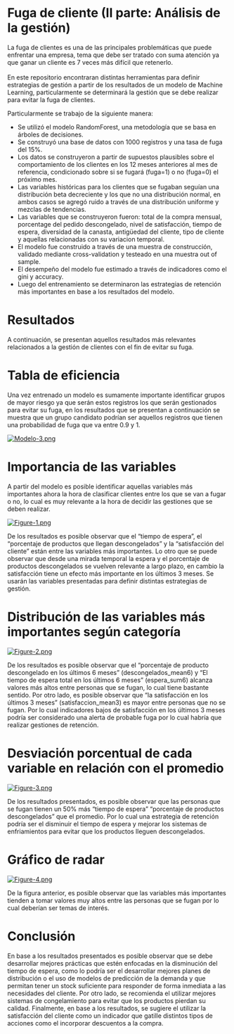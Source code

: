 # Fuga de cliente (II parte: Análisis de la gestión)

La fuga de clientes es una de las principales problemáticas que puede enfrentar una empresa, tema que debe ser tratado con suma atención ya que ganar un cliente es 7 veces más difícil que retenerlo.\
\
En este repositorio encontraran distintas herramientas para definir estrategias de gestión a partir de los resultados de un modelo de Machine Learning, particularmente se determinará la gestión que se debe realizar para evitar la fuga de clientes. 

Particularmente se trabajo de la siguiente manera:
* Se utilizó el modelo RandomForest, una metodología que se basa en árboles de decisiones.
* Se construyó una base de datos con 1000 registros y una tasa de fuga del 15%.
* Los datos se construyeron a partir de supuestos plausibles sobre el comportamiento de los clientes en los 12 meses anteriores al mes de referencia, condicionado sobre si se fugará (fuga=1) o no (fuga=0) el próximo mes.
* Las variables históricas para los clientes que se fugaban seguían una distribución beta decreciente y los que no una distribución normal, en ambos casos se agregó ruido a través de una distribución uniforme y mezclas de tendencias.
* Las variables que se construyeron fueron: total de la compra mensual, porcentage del pedido descongelado, nivel de satisfacción, tiempo de espera, diversidad de la canasta, antigüedad del cliente, tipo de cliente y aquellas relacionadas con su variacion temporal.
* El modelo fue construido a través de una muestra de construcción, validado mediante cross-validation y testeado en una muestra out of sample.
* El desempeño del modelo fue estimado a través de indicadores como el gini y accuracy.
* Luego del entrenamiento se determinaron las estrategias de retención más importantes en base a los resultados del modelo.

# Resultados
A continuación, se presentan aquellos resultados más relevantes relacionados a la gestión de clientes con el fin de evitar su fuga.

# Tabla de eficiencia
Una vez entrenado un modelo es sumamente importante identificar grupos de mayor riesgo ya que serán estos registros los que serán gestionados para evitar su fuga, en los resultados que se presentan a continuación se muestra que un grupo candidato podrían ser aquellos registros que tienen una probabilidad de fuga que va entre 0.9 y 1.

[![Modelo-3.png](https://i.postimg.cc/8zpJCsPt/Modelo-3.png)](https://postimg.cc/ppSXGWjF)

# Importancia de las variables
A partir del modelo es posible identificar aquellas variables más importantes ahora la hora de clasificar clientes entre los que se van a fugar o no, lo cual es muy relevante a la hora de decidir las gestiones que se deben realizar.

[![Figure-1.png](https://i.postimg.cc/Pqjnzv0k/Figure-1.png)](https://postimg.cc/18JdyX9W)

De los resultados es posible observar que el “tiempo de espera”, el “porcentaje de productos que llegan descongelados” y la “satisfacción del cliente” están entre las variables más importantes. Lo otro que se puede observar que desde una mirada temporal la espera y el porcentaje de productos descongelados se vuelven relevante a largo plazo, en cambio la satisfacción tiene un efecto más importante en los últimos 3 meses. Se usarán las variables presentadas para definir distintas estrategias de gestión.

# Distribución de las variables más importantes según categoría

[![Figure-2.png](https://i.postimg.cc/QCZrS66S/Figure-2.png)](https://postimg.cc/bDgMwRf2)

De los resultados es posible observar que el “porcentaje  de producto descongelado en los últimos 6 meses” (descongelados_mean6) y “El tiempo de espera total en los últimos 6 meses” (espera_sum6) alcanza valores más altos entre personas que se fugan, lo cual tiene bastante sentido. Por otro lado, es posible observar que “la satisfacción en los últimos 3 meses” (satisfaccion_mean3) es mayor entre personas que no se fugan. Por lo cual indicadores bajos de satisfacción en los últimos 3 meses podría ser considerado una alerta de probable fuga por lo cual habría que realizar gestiones de retención.

# Desviación porcentual de cada variable en relación con el promedio
	
[![Figure-3.png](https://i.postimg.cc/BQq62gj4/Figure-3.png)](https://postimg.cc/py6RHKQ6)

De los resultados presentados, es posible observar que las personas que se fugan tienen un 50% más “tiempo de espera” “porcentaje de productos descongelados” que el promedio. Por lo cual una estrategia de retención podría ser el disminuir el tiempo de espera y mejorar los sistemas de enfriamientos para evitar que los productos lleguen descongelados.

# Gráfico de radar

[![Figure-4.png](https://i.postimg.cc/2y884k0r/Figure-4.png)](https://postimg.cc/DJHThTVM)

De la figura anterior, es posible observar que las variables más importantes tienden a tomar valores muy altos entre las personas que se fugan por lo cual deberían ser temas de interés.

# Conclusión

En base a los resultados presentados es posible observar que se debe desarrollar mejores prácticas que estén enfocadas en la disminución del tiempo de espera, como lo podría ser el desarrollar mejores planes de distribución o el uso de modelos de predicción de la demanda y que permitan tener un stock suficiente para responder de forma inmediata a las necesidades del cliente. Por otro lado, se recomienda el utilizar mejores sistemas de congelamiento para evitar que los productos pierdan su calidad. Finalmente, en base a los resultados, se sugiere el utilizar la satisfacción del cliente como un indicador que gatille distintos tipos de acciones como el incorporar descuentos a la compra.
